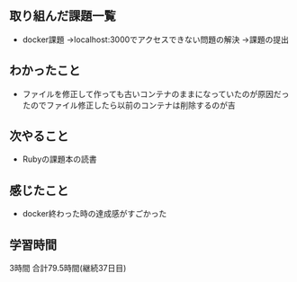## 取り組んだ課題一覧
- docker課題
  →localhost:3000でアクセスできない問題の解決
  →課題の提出
## わかったこと
- ファイルを修正して作っても古いコンテナのままになっていたのが原因だったのでファイル修正したら以前のコンテナは削除するのが吉
## 次やること 
- Rubyの課題本の読書
## 感じたこと
- docker終わった時の達成感がすごかった


## 学習時間
3時間
合計79.5時間(継続37日目)
